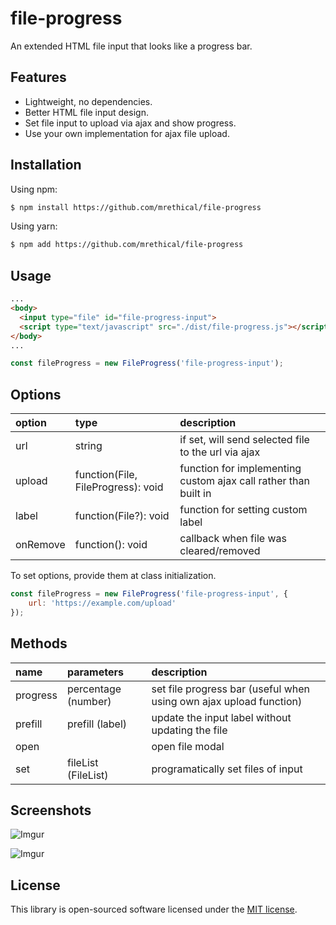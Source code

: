 # file-progress

An extended HTML file input that looks like a progress bar.

## Features

- Lightweight, no dependencies.
- Better HTML file input design.
- Set file input to upload via ajax and show progress.
- Use your own implementation for ajax file upload.

## Installation

Using npm:

```bash
$ npm install https://github.com/mrethical/file-progress
```

Using yarn:

```bash
$ npm add https://github.com/mrethical/file-progress
```

## Usage
```html
...
<body>
  <input type="file" id="file-progress-input">
  <script type="text/javascript" src="./dist/file-progress.js"></script>
</body>
...
```
```javascript
const fileProgress = new FileProgress('file-progress-input');
```

## Options

| option   | type                               | description                                                     |
| :------- | :--------------------------------- | :-------------------------------------------------------------- |
| url      | string                             | if set, will send selected file to the url via ajax             |
| upload   | function(File, FileProgress): void | function for implementing custom ajax call rather than built in |
| label    | function(File?): void              | function for setting custom label                               |
| onRemove | function(): void                   | callback when file was cleared/removed                          |

To set options, provide them at class initialization.
```javascript
const fileProgress = new FileProgress('file-progress-input', {
    url: 'https://example.com/upload'
});
```
## Methods

| name     | parameters          | description                                                        |
| :------- | :------------------ | :----------------------------------------------------------------- |
| progress | percentage (number) | set file progress bar (useful when using own ajax upload function) |
| prefill  | prefill (label)     | update the input label without updating the file                   |
| open     |                     | open file modal                                                    |
| set      | fileList (FileList) | programatically set files of input                                 |

## Screenshots

![Imgur](https://i.imgur.com/1MdowPf.jpg)

![Imgur](https://i.imgur.com/tL7jmxv.jpg)

## License
This library is open-sourced software licensed under the [MIT license](http://opensource.org/licenses/MIT).
